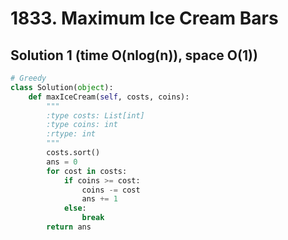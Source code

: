# 1833. Maximum Ice Cream Bars

## Solution 1 (time O(nlog(n)), space O(1))

```python
# Greedy
class Solution(object):
    def maxIceCream(self, costs, coins):
        """
        :type costs: List[int]
        :type coins: int
        :rtype: int
        """
        costs.sort()
        ans = 0
        for cost in costs:
            if coins >= cost:
                coins -= cost
                ans += 1
            else:
                break
        return ans
```
